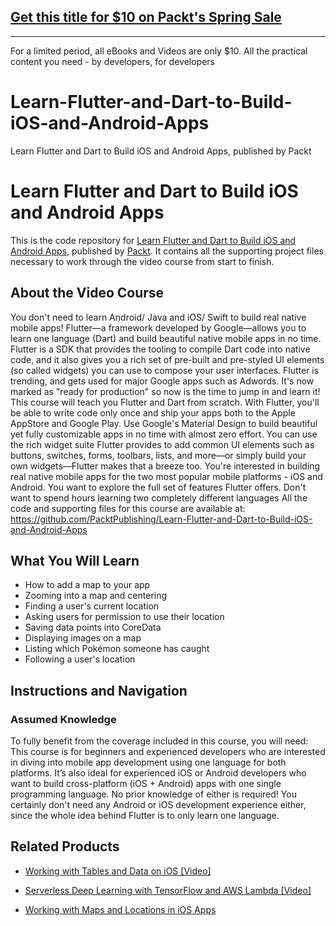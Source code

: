 ## [Get this title for $10 on Packt's Spring Sale](https://www.packt.com/V12973?utm_source=github&utm_medium=packt-github-repo&utm_campaign=spring_10_dollar_2022)
-----
For a limited period, all eBooks and Videos are only $10. All the practical content you need \- by developers, for developers

# Learn-Flutter-and-Dart-to-Build-iOS-and-Android-Apps
Learn Flutter and Dart to Build iOS and Android Apps, published by Packt
# Learn Flutter and Dart to Build iOS and Android Apps
This is the code repository for [Learn Flutter and Dart to Build iOS and Android Apps](https://www.packtpub.com/application-development/working-maps-and-locations-ios-apps?utm_source=github&utm_medium=repository&utm_campaign=9781788296809), published by [Packt](https://www.packtpub.com/?utm_source=github). It contains all the supporting project files necessary to work through the video course from start to finish.
## About the Video Course
You don't need to learn Android/ Java and iOS/ Swift to build real native mobile apps! Flutter—a framework developed by Google—allows you to learn one language (Dart) and build beautiful native mobile apps in no time. Flutter is a SDK that provides the tooling to compile Dart code into native code, and it also gives you a rich set of pre-built and pre-styled UI elements (so called widgets) you can use to compose your user interfaces. Flutter is trending, and gets used for major Google apps such as Adwords. It's now marked as "ready for production" so now is the time to jump in and learn it! 
This course will teach you Flutter and Dart from scratch. With Flutter, you'll be able to write code only once and ship your apps both to the Apple AppStore and Google Play. Use Google's Material Design to build beautiful yet fully customizable apps in no time with almost zero effort. You can use the rich widget suite Flutter provides to add common UI elements such as buttons, switches, forms, toolbars, lists, and more—or simply build your own widgets—Flutter makes that a breeze too. You're interested in building real native mobile apps for the two most popular mobile platforms - iOS and Android. You want to explore the full set of features Flutter offers. Don't want to spend hours learning two completely different languages
All the code and supporting files for this course are available at: https://github.com/PacktPublishing/Learn-Flutter-and-Dart-to-Build-iOS-and-Android-Apps

<H2>What You Will Learn</H2>
<DIV class=book-info-will-learn-text>
<UL>
<LI>How to add a map to your app 
<LI>Zooming into a map and centering 
<LI>Finding a user's current location 
<LI>Asking users for permission to use their location 
<LI>Saving data points into CoreData 
<LI>Displaying images on a map 
<LI>Listing which Pokémon someone has caught 
<LI>Following a user's location </LI></UL></DIV>

## Instructions and Navigation
### Assumed Knowledge
To fully benefit from the coverage included in this course, you will need:<br/>
This course is for beginners and experienced developers who are interested in diving into mobile app development using one language for both platforms. It’s also ideal for experienced iOS or Android developers who want to build cross-platform (iOS + Android) apps with one single programming language. No prior knowledge of either is required! You certainly don't need any Android or iOS development experience either, since the whole idea behind Flutter is to only learn one language.
   

## Related Products
* [Working with Tables and Data on iOS [Video]](https://www.packtpub.com/application-development/working-maps-and-locations-ios-apps?utm_source=github&utm_medium=repository&utm_campaign=9781788296809)

* [Serverless Deep Learning with TensorFlow and AWS Lambda [Video]](https://www.packtpub.com/application-development/working-maps-and-locations-ios-apps?utm_source=github&utm_medium=repository&utm_campaign=9781788296809)

* [Working with Maps and Locations in iOS Apps](https://www.packtpub.com/application-development/working-maps-and-locations-ios-apps?utm_source=github&utm_medium=repository&utm_campaign=9781788296809)


